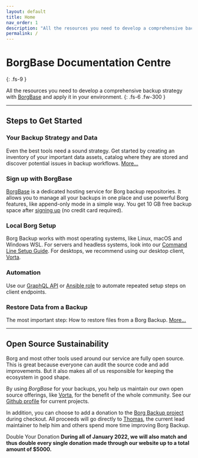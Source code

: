 ```yaml
---
layout: default
title: Home
nav_order: 1
description: "All the resources you need to develop a comprehensive backup strategy with BorgBase and apply it in your environment."
permalink: /
---
```


# BorgBase Documentation Centre
{: .fs-9 }

All the resources you need to develop a comprehensive backup strategy with [BorgBase](https://www.borgbase.com) and apply it in your environment.
{: .fs-6 .fw-300 }

---

## Steps to Get Started

### Your Backup Strategy and Data
Even the best tools need a sound strategy. Get started by creating an inventory of your important data assets, catalog where they are stored and discover potential issues in backup workflows. [More...](strategy)

### Sign up with BorgBase
[BorgBase](https://www.borgbase.com) is a dedicated hosting service for Borg backup repositories. It allows you to manage all your backups in one place and use powerful Borg features, like append-only mode in a simple way. You get 10 GB free backup space after [signing up](https://www.borgbase.com/register) (no credit card required).

### Local Borg Setup
Borg Backup works with most operating systems, like Linux, macOS and Windows WSL. For servers and headless systems, look into our [Command Line Setup Guide](setup/cli). For desktops, we recommend using our desktop client, [Vorta](setup/vorta).

### Automation
Use our [GraphQL API](api) or [Ansible role](setup/ansible) to automate repeated setup steps on client endpoints.

### Restore Data from a Backup
The most important step: How to restore files from a Borg Backup. [More...](restore)

---

## Open Source Sustainability

Borg and most other tools used around our service are fully open source. This is great because everyone can audit the source code and add improvements. But it also makes all of us responsible for keeping the ecosystem in good shape.

By using *BorgBase* for your backups, you help us maintain our own open source offerings, like [Vorta](https://vorta.borgbase.com/), for the benefit of the whole community. See our [Github profile](https://github.com/borgbase) for current projects.

In addition, you can choose to add a donation to the [Borg Backup project](https://github.com/borgbackup/borg) during checkout. All proceeds will go directly to [Thomas](https://github.com/ThomasWaldmann), the current lead maintainer to help him and others spend more time improving Borg Backup.

<span class="label label-green">Double Your Donation</span> **During all of January 2022, we will also match and thus double every single donation made through our website up to a total amount of $5000.**